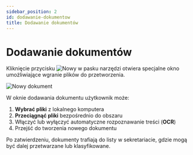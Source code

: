 ```yaml
---
sidebar_position: 2
id: dodawanie-dokumentow
title: Dodawanie dokumentów
---
```


# Dodawanie dokumentów

Kliknięcie przycisku ![Nowy](/img/nowy.png) w pasku narzędzi otwiera specjalne okno umożliwiające wgranie plików do przetworzenia.

![Nowy dokument](/img/nowy_dokument.png)

W oknie dodawania dokumentu użytkownik może:

1. **Wybrać pliki** z lokalnego komputera
2.  **Przeciągnąć pliki** bezpośrednio do obszaru
3. Włączyć lub wyłączyć automatyczne rozpoznawanie treści (**OCR**)
4. Przejść do tworzenia nowego dokumentu

Po zatwierdzeniu, dokumenty trafiają do listy w sekretariacie, gdzie mogą być dalej przetwarzane lub klasyfikowane.
